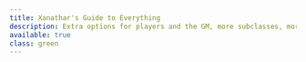 ```yaml
---
title: Xanathar's Guide to Everything
description: Extra options for players and the GM, more subclasses, more monsters, more optional rules.
available: true
class: green
---
```

